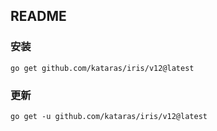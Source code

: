 ##  README
###   安装
```shell
go get github.com/kataras/iris/v12@latest
```

###   更新
```shell
go get -u github.com/kataras/iris/v12@latest
```
